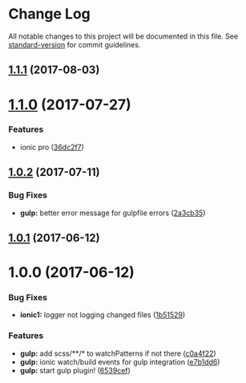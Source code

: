 # Change Log

All notable changes to this project will be documented in this file.
See [standard-version](https://github.com/conventional-changelog/standard-version) for commit guidelines.

<a name="1.1.1"></a>
## [1.1.1](https://github.com/ionic-team/ionic-cli/compare/@ionic/cli-plugin-gulp@1.1.0...@ionic/cli-plugin-gulp@1.1.1) (2017-08-03)




<a name="1.1.0"></a>
# [1.1.0](https://github.com/ionic-team/ionic-cli/compare/@ionic/cli-plugin-gulp@1.0.2...@ionic/cli-plugin-gulp@1.1.0) (2017-07-27)


### Features

* ionic pro ([36dc2f7](https://github.com/ionic-team/ionic-cli/commit/36dc2f7))




<a name="1.0.2"></a>
## [1.0.2](https://github.com/ionic-team/ionic-cli/compare/@ionic/cli-plugin-gulp@1.0.1...@ionic/cli-plugin-gulp@1.0.2) (2017-07-11)


### Bug Fixes

* **gulp:** better error message for gulpfile errors ([2a3cb35](https://github.com/ionic-team/ionic-cli/commit/2a3cb35))




<a name="1.0.1"></a>
## [1.0.1](https://github.com/ionic-team/ionic-cli/compare/@ionic/cli-plugin-gulp@1.0.0...@ionic/cli-plugin-gulp@1.0.1) (2017-06-12)




<a name="1.0.0"></a>
# 1.0.0 (2017-06-12)


### Bug Fixes

* **ionic1:** logger not logging changed files ([1b51529](https://github.com/ionic-team/ionic-cli/commit/1b51529))


### Features

* **gulp:** add scss/**/* to watchPatterns if not there ([c0a4f22](https://github.com/ionic-team/ionic-cli/commit/c0a4f22))
* **gulp:** ionic watch/build events for gulp integration ([e7b1dd6](https://github.com/ionic-team/ionic-cli/commit/e7b1dd6))
* **gulp:** start gulp plugin! ([6539cef](https://github.com/ionic-team/ionic-cli/commit/6539cef))
